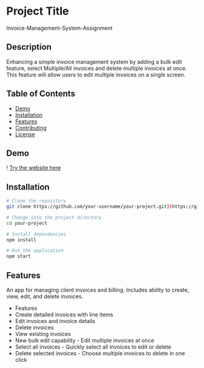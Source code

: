 # Project Title

 Invoice-Management-System-Assignment

## Description

Enhancing a simple invoice management system by adding a bulk edit feature, select Multiple/All invoices and delete multiple invoices at once. This feature will allow users to edit multiple invoices on a single screen.

## Table of Contents

- [Demo](#Demo)
- [Installation](#installation)
- [Features](#features)
- [Contributing](#contributing)
- [License](#license)

## Demo

! [Try the website here](https://main--invoice-management-033.netlify.app/)

## Installation



```bash
# Clone the repository
git clone https://github.com/your-username/your-project.git](https://github.com/Himanshukr033/Invoice-Management-System-Assignment

# Change into the project directory
cd your-project

# Install dependencies
npm install

# Run the application
npm start

```
## Features

An app for managing client invoices and billing. Includes ability to create, view, edit, and delete invoices.

- Features
- Create detailed invoices with line items
- Edit invoices and invoice details
- Delete invoices
- View existing invoices
- New bulk edit capability - Edit multiple invoices at once
- Select all invoices - Quickly select all invoices to edit or delete
- Delete selected invoices - Choose multiple invoices to delete in one click


